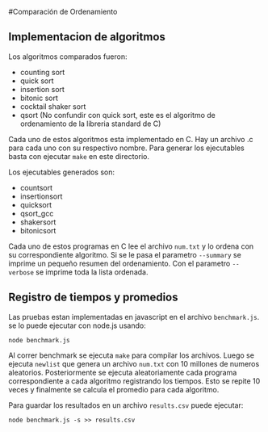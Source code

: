 #Comparación de Ordenamiento

## Implementacion de algoritmos

Los algoritmos comparados fueron:

- counting sort
- quick sort
- insertion sort
- bitonic sort
- cocktail shaker sort
- qsort (No confundir con quick sort, este es el algoritmo de ordenamiento de
   la libreria standard de C)

 Cada uno de estos algoritmos esta implementado en C. Hay un archivo .c para cada
 uno con su respectivo nombre. Para generar los ejecutables basta con ejecutar
 `make` en este directorio.

Los ejecutables generados son:

- countsort
- insertionsort
- quicksort
- qsort_gcc
- shakersort
- bitonicsort

Cada uno de estos programas en C lee el archivo `num.txt` y lo ordena con su
correspondiente algoritmo. Si se le pasa el parametro `--summary` se imprime
un pequeño resumen del ordenamiento.  Con el parametro `--verbose` se imprime
toda la lista ordenada.

## Registro de tiempos y promedios

Las pruebas estan implementadas en javascript en el archivo `benchmark.js`. se
lo puede ejecutar con node.js usando:

```
node benchmark.js
```

Al correr benchmark se ejecuta `make` para compilar los archivos. Luego se ejecuta
`newlist` que genera un archivo `num.txt` con 10 millones de numeros aleatorios.
Posteriormente se ejecuta aleatoriamente cada programa correspondiente a cada
algoritmo registrando los tiempos. Esto se repite 10 veces y finalmente se calcula
el promedio para cada algoritmo.

Para guardar los resultados en un archivo `results.csv` puede ejecutar:

```
node benchmark.js -s >> results.csv
```
